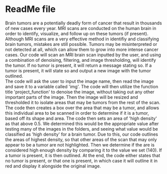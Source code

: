 # ReadMe file

Brain tumors are a potentially deadly form of cancer that result in thousands of new cases every year.  MRI scans are conducted on the human brain in order to identify, visualize, and follow up on these tumors (if present).  Although MRI scans are a very effective method in identifiy and classifying brain tumors, mistakes are still possible.  Tumors may be misinterpreted or not detected at all, which can allow them to grow into more intense cancer cases.  Our code will scan an MRI brain scan inputted by the user, and using a combination of denoising, filtering, and image thresholding, will identify the tumor.  If no tumor is present, it will return a message stating so.  If a tumor is present, it will state so and output a new image with the tumor outlined.  
The code will ask the user to input the image name, then read the image and save it to a variable called 'img'.  The code will then utilize the function title 'project_function' to denoise the image, without taking out any other important parts of the image.  Then the image will be resized and thresholded it to isolate areas that may be tumors from the rest of the scan.  The code then creates a box over the area that may be a tumor, and allows this individual area to be scanned in order to determine if it is a tumor, based off its shape and area. The code then sets an area of 'high density' as that above 0.5.  We determined this would be the appropriate value after testing many of the images in the folders, and seeing what value would be classified as 'high density' for a brain tumor.  Due to this, our code outlines the areas of highest density, so that other areas of the scan that may only appear to be a tumor are not highlighted.  Then we determine if the are is considered high enough density by comparing it to the value we set (140).  If a tumor is present, it is then outlined.  At the end, the code either states that no tumor is present, or that one is present, in which case it will outline it in red and display it alongside the original image.
